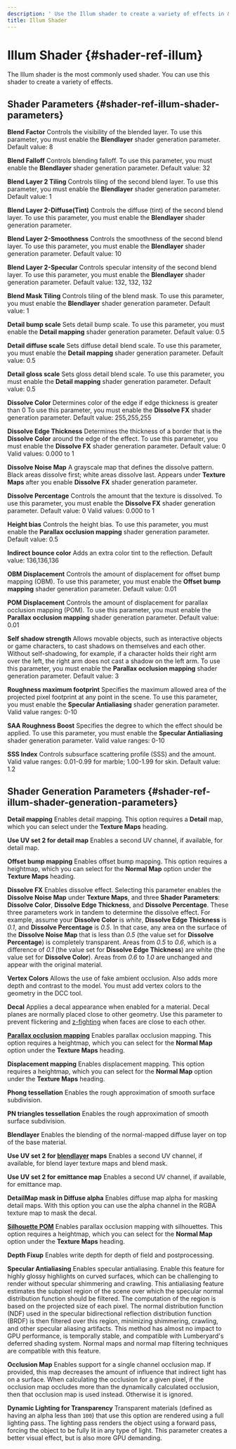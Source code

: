 ```yaml
---
description: ' Use the Illum shader to create a variety of effects in &ALYlong;. '
title: Illum Shader
---
```

# Illum Shader {#shader-ref-illum}

The Illum shader is the most commonly used shader\. You can use this shader to create a variety of effects\.

## Shader Parameters {#shader-ref-illum-shader-parameters}

**Blend Factor**
Controls the visibility of the blended layer\.
To use this parameter, you must enable the **Blendlayer** shader generation parameter\.
Default value: 8

**Blend Falloff**
Controls blending falloff\.
To use this parameter, you must enable the **Blendlayer** shader generation parameter\.
Default value: 32

**Blend Layer 2 Tiling**
Controls tiling of the second blend layer\.
To use this parameter, you must enable the **Blendlayer** shader generation parameter\.
Default value: 1

**Blend Layer 2\-Diffuse\(Tint\)**
Controls the diffuse \(tint\) of the second blend layer\.
To use this parameter, you must enable the **Blendlayer** shader generation parameter\.

**Blend Layer 2\-Smoothness**
Controls the smoothness of the second blend layer\.
To use this parameter, you must enable the **Blendlayer** shader generation parameter\.
Default value: 10

**Blend Layer 2\-Specular**
Controls specular intensity of the second blend layer\.
To use this parameter, you must enable the **Blendlayer** shader generation parameter\.
Default value: 132, 132, 132

**Blend Mask Tiling**
Controls tiling of the blend mask\.
To use this parameter, you must enable the **Blendlayer** shader generation parameter\.
Default value: 1

**Detail bump scale**
Sets detail bump scale\.
To use this parameter, you must enable the **Detail mapping** shader generation parameter\.
Default value: 0\.5

**Detail diffuse scale**
Sets diffuse detail blend scale\.
To use this parameter, you must enable the **Detail mapping** shader generation parameter\.
Default value: 0\.5

**Detail gloss scale**
Sets gloss detail blend scale\.
To use this parameter, you must enable the **Detail mapping** shader generation parameter\.
Default value: 0\.5

**Dissolve Color**
Determines color of the edge if edge thickness is greater than 0
To use this parameter, you must enable the **Dissolve FX** shader generation parameter\.
Default value: 255,255,255

**Dissolve Edge Thickness**
Determines the thickness of a border that is the **Dissolve Color** around the edge of the effect\.
To use this parameter, you must enable the **Dissolve FX** shader generation parameter\.
Default value: 0
Valid values: 0\.000 to 1

**Dissolve Noise Map**
A grayscale map that defines the dissolve pattern\. Black areas dissolve first; white areas dissolve last\.
Appears under **Texture Maps** after you enable **Dissolve FX** shader generation parameter\.

**Dissolve Percentage**
Controls the amount that the texture is dissolved\.
To use this parameter, you must enable the **Dissolve FX** shader generation parameter\.
Default value: 0
Valid values: 0\.000 to 1

**Height bias**
Controls the height bias\.
To use this parameter, you must enable the **Parallax occlusion mapping** shader generation parameter\.
Default value: 0\.5

**Indirect bounce color**
Adds an extra color tint to the reflection\.
Default value: 136,136,136

**OBM Displacement**
Controls the amount of displacement for offset bump mapping \(OBM\)\.
To use this parameter, you must enable the **Offset bump mapping** shader generation parameter\.
Default value: 0\.01

**POM Displacement**
Controls the amount of displacement for parallax occlusion mapping \(POM\)\.
To use this parameter, you must enable the **Parallax occlusion mapping** shader generation parameter\.
Default value: 0\.01

**Self shadow strength**
Allows movable objects, such as interactive objects or game characters, to cast shadows on themselves and each other\. Without self\-shadowing, for example, if a character holds their right arm over the left, the right arm does not cast a shadow on the left arm\.
To use this parameter, you must enable the **Parallax occlusion mapping** shader generation parameter\.
Default value: 3

**Roughness maximum footprint**
Specifies the maximum allowed area of the projected pixel footprint at any point in the scene\.
To use this parameter, you must enable the **Specular Antialiasing** shader generation parameter\.
Valid value ranges: 0-10

**SAA Roughness Boost**
Specifies the degree to which the effect should be applied\.
To use this parameter, you must enable the **Specular Antialiasing** shader generation parameter\.
Valid value ranges: 0-10

**SSS Index**
Controls subsurface scattering profile \(SSS\) and the amount\.
Valid value ranges: 0\.01-0\.99 for marble; 1\.00-1\.99 for skin\.
Default value: 1\.2

## Shader Generation Parameters {#shader-ref-illum-shader-generation-parameters}

**Detail mapping**
Enables detail mapping\. This option requires a **Detail** map, which you can select under the **Texture Maps** heading\.

**Use UV set 2 for detail map**
Enables a second UV channel, if available, for detail map\.

**Offset bump mapping**
Enables offset bump mapping\. This option requires a heightmap, which you can select for the **Normal Map** option under the **Texture Maps** heading\.

**Dissolve FX**
Enables dissolve effect\. Selecting this parameter enables the **Dissolve Noise Map** under **Texture Maps**, and three **Shader Parameters**: **Dissolve Color**, **Dissolve Edge Thickness**, and **Dissolve Percentage**\.
These three parameters work in tandem to determine the dissolve effect\.
For example, assume your **Dissolve Color** is *white*, **Dissolve Edge Thickness** is *0\.1*, and **Dissolve Percentage** is *0\.5*\. In that case, any area on the surface of the **Dissolve Noise Map** that is less than *0\.5* \(the value set for **Dissolve Percentage**\) is completely transparent\. Areas from *0\.5* to *0\.6*, which is a difference of *0\.1* \(the value set for **Dissolve Edge Thickness**\) are white \(the value set for **Dissolve Color**\)\. Areas from *0\.6* to *1\.0* are unchanged and appear with the original material\.

**Vertex Colors**
Allows the use of fake ambient occlusion\. Also adds more depth and contrast to the model\.
You must add vertex colors to the geometry in the DCC tool\.

**Decal**
Applies a decal appearance when enabled for a material\. Decal planes are normally placed close to other geometry\.
Use this parameter to prevent flickering and [z\-fighting](/docs/userguide/ly-glos-chap#z_fighting) when faces are close to each other\.

**[Parallax occlusion mapping](/docs/userguide/materials/maps/parallax-blending.md)**
Enables parallax occlusion mapping\. This option requires a heightmap, which you can select for the **Normal Map** option under the **Texture Maps** heading\.

**Displacement mapping**
Enables displacement mapping\. This option requires a heightmap, which you can select for the **Normal Map** option under the **Texture Maps** heading\.

**Phong tessellation**
Enables the rough approximation of smooth surface subdivision\.

**PN triangles tessellation**
Enables the rough approximation of smooth surface subdivision\.

**Blendlayer**
Enables the blending of the normal\-mapped diffuse layer on top of the base material\.

**Use UV set 2 for [blendlayer](/docs/userguide/materials/maps/blend.md) maps**
Enables a second UV channel, if available, for blend layer texture maps and blend mask\.

**Use UV set 2 for emittance map**
Enables a second UV channel, if available, for emittance map\.

**DetailMap mask in Diffuse alpha**
Enables diffuse map alpha for masking detail maps\. With this option you can use the alpha channel in the RGBA texture map to mask the decal\.

**[Silhouette POM](/docs/userguide/materials/maps/parallax-spom.md)**
Enables parallax occlusion mapping with silhouettes\. This option requires a heightmap, which you can select for the **Normal Map** option under the **Texture Maps** heading\.

**Depth Fixup**
Enables write depth for depth of field and postprocessing\.

**Specular Antialiasing**
Enables specular antialiasing\. Enable this feature for highly glossy highlights on curved surfaces, which can be challenging to render without specular shimmering and crawling\. This antialiasing feature estimates the subpixel region of the scene over which the specular normal distribution function should be filtered\. The computation of the region is based on the projected size of each pixel\. The normal distribution function \(NDF\) used in the specular bidirectional reflection distribution function \(BRDF\) is then filtered over this region, minimizing shimmering, crawling, and other specular aliasing artifacts\. This method has almost no impact to GPU performance, is temporally stable, and compatible with Lumberyard's deferred shading system\. Normal maps and normal map filtering techniques are compatible with this feature\.

**Occlusion Map**
Enables support for a single channel occlusion map\. If provided, this map decreases the amount of influence that indirect light has on a surface\. When calculating the occlusion for a given pixel, if the occlusion map occludes more than the dynamically calculated occlusion, then that occlusion map is used instead\. Otherwise it is ignored\.

**Dynamic Lighting for Transparency**
Transparent materials \(defined as having an alpha less than `100`\) that use this option are rendered using a full lighting pass\. The lighting pass renders the object using a forward pass, forcing the object to be fully lit in any type of light\. This parameter creates a better visual effect, but is also more GPU demanding\.